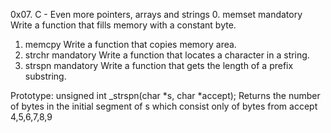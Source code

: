 0x07. C - Even more pointers, arrays and strings
0. memset
mandatory
Write a function that fills memory with a constant byte.
1. memcpy
Write a function that copies memory area.
2. strchr
mandatory
Write a function that locates a character in a string.
3. strspn
mandatory
Write a function that gets the length of a prefix substring.

Prototype: unsigned int _strspn(char *s, char *accept);
Returns the number of bytes in the initial segment of s which consist only of bytes from accept
4,5,6,7,8,9